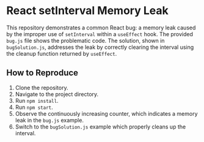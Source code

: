 # React setInterval Memory Leak

This repository demonstrates a common React bug: a memory leak caused by the improper use of `setInterval` within a `useEffect` hook.  The provided `bug.js` file shows the problematic code.  The solution, shown in `bugSolution.js`, addresses the leak by correctly clearing the interval using the cleanup function returned by `useEffect`.

## How to Reproduce

1. Clone the repository.
2. Navigate to the project directory.
3. Run `npm install`.
4. Run `npm start`.
5. Observe the continuously increasing counter, which indicates a memory leak in the `bug.js` example.
6. Switch to the `bugSolution.js` example which properly cleans up the interval.